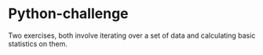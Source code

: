 # Python-challenge

Two exercises, both involve iterating over a set of data and calculating basic statistics on them.

